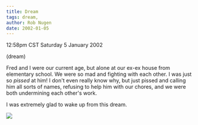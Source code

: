 ```yaml
---
title: Dream
tags: dream, 
author: Rob Nugen
date: 2002-01-05
---
```


<title></title>
<p class=date>12:58pm CST Saturday 5 January 2002</p>
<p class=note>(dream)</p>

<p class=dream>Fred and I were our current age, but alone at our ex-ex
house from elementary school.  We were so mad and fighting with each
other.  I was just so <em>pissed</em> at him!  I don't even really
know why, but just pissed and calling him all sorts of names, refusing
to help him with our chores, and we were both undermining each other's
work.</p>

<p>I was extremely glad to wake up from this dream.</p>

<p><img src='/images/rob/wL-ROB.gif'/></p>

